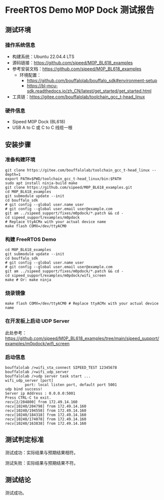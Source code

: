 # FreeRTOS Demo M0P Dock 测试报告

## 测试环境

### 操作系统信息

- 构建系统：Ubuntu 22.04.4 LTS
- 源码链接：https://github.com/sipeed/M0P_BL618_examples
- 参考安装文档：https://github.com/sipeed/M0P_BL618_examples
    - 环境配置：
        - https://github.com/bouffalolab/bouffalo_sdk#environment-setup
        - https://bl-mcu-sdk.readthedocs.io/zh_CN/latest/get_started/get_started.html
- 工具链：https://gitee.com/bouffalolab/toolchain_gcc_t-head_linux

### 硬件信息

- Sipeed M0P Dock (BL618)
- USB A to C 或 C to C 线缆一根

## 安装步骤

### 准备构建环境

```shell
git clone https://gitee.com/bouffalolab/toolchain_gcc_t-head_linux --depth=1
export PATH=$PWD/toolchain_gcc_t-head_linux/bin:$PATH
sudo apt install ninja-build make
git clone https://github.com/sipeed/M0P_BL618_examples.git
cd M0P_BL618_examples
git submodule update --init
cd bouffalo_sdk
# git config --global user.name user
# git config --global user.email user@example.com
git am ../sipeed_support/fixes/m0pdock/*.patch && cd -
cd sipeed_support/examples/m0pdock
# Replace ttyACMx with your actual device name
make flash COMX=/dev/ttyACM0
```

### 构建 FreeRTOS Demo

```shell
cd M0P_BL618_examples
git submodule update --init
cd bouffalo_sdk
# git config --global user.name user
# git config --global user.email user@example.com
git am ../sipeed_support/fixes/m0pdock/*.patch && cd -
cd sipeed_support/examples/m0pdock/wifi_screen
make # Or: make ninja
```

### 烧录镜像

```shell
make flash COMX=/dev/ttyACM0 # Replace ttyACMx with your actual device name
```

### 在开发板上启动 UDP Server

此处参考：https://github.com/sipeed/M0P_BL618_examples/tree/main/sipeed_support/examples/m0pdock/wifi_screen

### 启动信息

```shell
bouffalolab />wifi_sta_connect SIPEED_TEST 12345678
bouffalolab />wifi_udp_server
bouffalolab />udp server task start ...
wifi_udp_server [port]
         port: local listen port, default port 5001
udp bind success!
Server ip Address : 0.0.0.0:5001
Press CTRL-C to exit.
recv[2/204800] from 172.49.14.160
recv[10240/204798] from 172.49.14.160
recv[10240/194558] from 172.49.14.160
recv[10240/184318] from 172.49.14.160
recv[10240/174078] from 172.49.14.160
recv[10240/163838] from 172.49.14.160
```



## 测试判定标准

测试成功：实际结果与预期结果相符。

测试失败：实际结果与预期结果不符。

## 测试结论

测试成功。